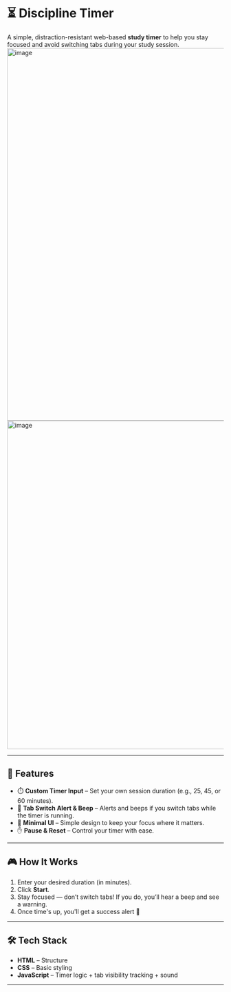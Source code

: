 # ⏳ Discipline Timer

A simple, distraction-resistant web-based **study timer** to help you stay focused and avoid switching tabs during your study session.
<img width="1919" height="864" alt="image" src="https://github.com/user-attachments/assets/0e89982e-923b-4c8e-8085-bc3e5444c8e1" />
<img width="638" height="762" alt="image" src="https://github.com/user-attachments/assets/8c7daedc-a625-422e-9c7b-ffc7cfa0474a" />

---

## 🚀 Features

- ⏱️ **Custom Timer Input** – Set your own session duration (e.g., 25, 45, or 60 minutes).
- 🔔 **Tab Switch Alert & Beep** – Alerts and beeps if you switch tabs while the timer is running.
- 🎯 **Minimal UI** – Simple design to keep your focus where it matters.
- ✋ **Pause & Reset** – Control your timer with ease.

---

## 🎮 How It Works

1. Enter your desired duration (in minutes).
2. Click **Start**.
3. Stay focused — don’t switch tabs! If you do, you’ll hear a beep and see a warning.
4. Once time's up, you'll get a success alert 🎉

---

## 🛠️ Tech Stack

- **HTML** – Structure
- **CSS** – Basic styling
- **JavaScript** – Timer logic + tab visibility tracking + sound

---




